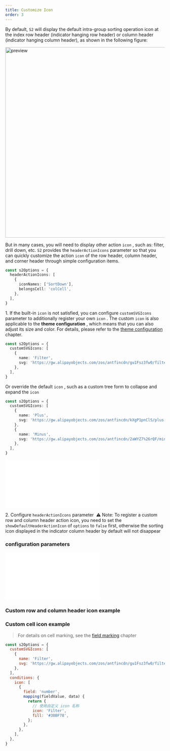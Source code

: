 ```yaml
---
title: Customize Icon
order: 3
---
```


By default, `S2` will display the default intra-group sorting operation icon at the index row header (indicator hanging row header) or column header (indicator hanging column header), as shown in the following figure:

<img data-mdast="html" src="https://gw.alipayobjects.com/mdn/rms_56cbb2/afts/img/A*kV8gR555SxgAAAAAAAAAAAAAARQnAQ" width="600" alt="preview">

But in many cases, you will need to display other action `icon` , such as: filter, drill down, etc. `S2` provides the `headerActionIcons` parameter so that you can quickly customize the action `icon` of the row header, column header, and corner header through simple configuration items.

```ts
const s2Options = {
  headerActionIcons: [
    {
      iconNames: ['SortDown'],
      belongsCell: 'colCell',
    },
  ],
}
```

1\. If the built-in `icon` is not satisfied, you can configure `customSVGIcons` parameter to additionally register your own `icon` . The custom `icon` is also applicable to the **theme configuration** , which means that you can also adjust its size and color. For details, please refer to the [theme configuration](/zh/docs/manual/basic/theme) chapter.

```ts
const s2Options = {
  customSVGIcons: [
    {
      name: 'Filter',
      svg: 'https://gw.alipayobjects.com/zos/antfincdn/gu1Fsz3fw0/filter%26sort_filter.svg',
    },
  ],
}
```

Or override the default `icon` , such as a custom tree form to collapse and expand the `icon`

```ts
const s2Options = {
  customSVGIcons: [
    {
      name: 'Plus',
      svg: 'https://gw.alipayobjects.com/zos/antfincdn/kXgP1pnClS/plus.svg',
    },
    {
      name: 'Minus',
      svg: 'https://gw.alipayobjects.com/zos/antfincdn/2aWYZ7%26rQF/minus-circle.svg',
    },
  ],
}
```

<embed src="@/docs/common/icon.zh.md"></embed>

2\. Configure `headerActionIcons` parameter ​ ⚠️ Note: To register a custom row and column header action icon, you need to set the `showDefaultHeaderActionIcon` of `options` to `false` first, otherwise the sorting icon displayed in the indicator column header by default will not disappear

### configuration parameters

<embed src="@/docs/common/header-action-icon.zh.md"></embed>

### Custom row and column header icon example

<Playground data-mdast="html" path="custom/custom-icon/demo/custom-header-action-icon.tsx" rid="container" height="400"></playground>

### Custom cell icon example

> For details on cell marking, see the [field marking](/zh/docs/manual/basic/conditions) chapter

```javascript
const s2Options = {
  customSVGIcons: [
    {
      name: 'Filter',
      svg: 'https://gw.alipayobjects.com/zos/antfincdn/gu1Fsz3fw0/filter%26sort_filter.svg',
    },
  ],
  conditions: {
    icon: [
      {
        field: 'number',
        mapping(fieldValue, data) {
          return {
            // 使用自定义 icon 名称
            icon: 'Filter',
            fill: '#30BF78',
          };
        },
      },
    ],
  },
}
```

<Playground data-mdast="html" path="custom/custom-icon/demo/custom-data-cell-icon.tsx" rid="customDataCellIcon" height="400"></playground>
